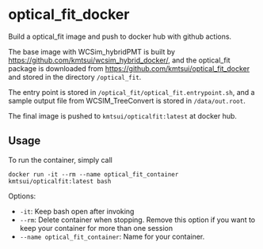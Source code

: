 # optical_fit_docker
Build a optical_fit image and push to docker hub with github actions. 

The base image with WCSim_hybridPMT is built by https://github.com/kmtsui/wcsim_hybrid_docker/, and the optical_fit package is downloaded from https://github.com/kmtsui/optical_fit_docker and stored in the directory `/optical_fit`.

The entry point is stored in `/optical_fit/optical_fit.entrypoint.sh`, and a sample output file from WCSIM_TreeConvert is stored in `/data/out.root`.

The final image is pushed to `kmtsui/opticalfit:latest` at docker hub.

## Usage
To run the container, simply call
```
docker run -it --rm --name optical_fit_container kmtsui/opticalfit:latest bash
```
Options:
- `-it`: Keep bash open after invoking
- `--rm`: Delete container when stopping. Remove this option if you want to keep your container for more than one session
- `--name optical_fit_container`: Name for your container.
